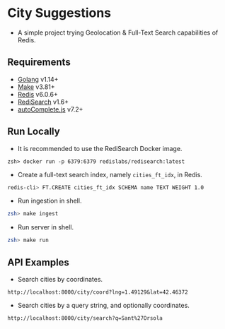 # City Suggestions

- A simple project trying Geolocation & Full-Text Search capabilities of Redis.

## Requirements

- [Golang](https://golang.org/) v1.14+
- [Make](https://www.gnu.org/software/make/) v3.81+
- [Redis](https://redis.io/) v6.0.6+
- [RediSearch](https://oss.redislabs.com/redisearch/) v1.6+
- [autoComplete.js](https://github.com/TarekRaafat/autoComplete.js) v7.2+

## Run Locally

- It is recommended to use the RediSearch Docker image.

```
zsh> docker run -p 6379:6379 redislabs/redisearch:latest
```

- Create a full-text search index, namely `cities_ft_idx`, in Redis.

```bash
redis-cli> FT.CREATE cities_ft_idx SCHEMA name TEXT WEIGHT 1.0
```

- Run ingestion in shell.

```bash
zsh> make ingest
```

- Run server in shell.

```bash
zsh> make run
```

## API Examples

- Search cities by coordinates.

```
http://localhost:8000/city/coord?lng=1.49129&lat=42.46372
```

- Search cities by a query string, and optionally coordinates.

```
http://localhost:8000/city/search?q=Sant%27Orsola
```

